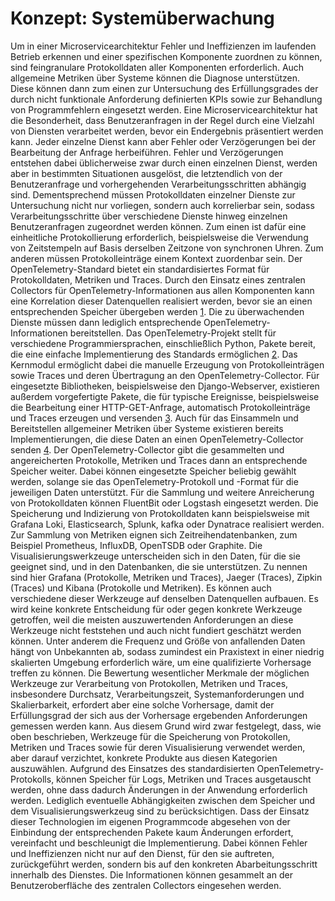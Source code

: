 # Konzept: Systemüberwachung
Um in einer Microservicearchitektur Fehler und Ineffizienzen im laufenden Betrieb erkennen und einer spezifischen Komponente zuordnen zu können, sind feingranulare Protokolldaten aller Komponenten erforderlich. Auch allgemeine Metriken über Systeme können die Diagnose unterstützen. Diese können dann zum einen zur Untersuchung des Erfüllungsgrades der durch nicht funktionale Anforderung definierten KPIs sowie zur Behandlung von Programmfehlern eingesetzt werden.
Eine Microservicearchitektur hat die Besonderheit, dass Benutzeranfragen in der Regel durch eine Vielzahl von Diensten verarbeitet werden, bevor ein Endergebnis präsentiert werden kann. Jeder einzelne Dienst kann aber Fehler oder Verzögerungen bei der Bearbeitung der Anfrage herbeiführen. Fehler und Verzögerungen entstehen dabei üblicherweise zwar durch einen einzelnen Dienst, werden aber in bestimmten Situationen ausgelöst, die letztendlich von der Benutzeranfrage und vorhergehenden Verarbeitungsschritten abhängig sind. Dementsprechend müssen Protokolldaten einzelner Dienste zur Untersuchung nicht nur vorliegen, sondern auch korrelierbar sein, sodass Verarbeitungsschritte über verschiedene Dienste hinweg einzelnen Benutzeranfragen zugeordnet werden können. Zum einen ist dafür eine einheitliche Protokollierung erforderlich, beispielsweise die Verwendung von Zeitstempeln auf Basis derselben Zeitzone von synchronen Uhren. Zum anderen müssen Protokolleinträge einem Kontext zuordenbar sein. Der OpenTelemetry-Standard bietet ein standardisiertes Format für Protokolldaten, Metriken und Traces. Durch den Einsatz eines zentralen Collectors für OpenTelemetry-Informationen aus allen Komponenten kann eine Korrelation dieser Datenquellen realisiert werden, bevor sie an einen entsprechenden Speicher übergeben werden [1].
Die zu überwachenden Dienste müssen dann lediglich entsprechende OpenTelemetry-Informationen bereitstellen. Das OpenTelemetry-Projekt stellt für verschiedene Programmiersprachen, einschließlich Python, Pakete bereit, die eine einfache Implementierung des Standards ermöglichen [2]. Das Kernmodul ermöglicht dabei die manuelle Erzeugung von Protokolleinträgen sowie Traces und deren Übertragung an den OpenTelemetry-Collector. Für eingesetzte Bibliotheken, beispielsweise den Django-Webserver, existieren außerdem vorgefertigte Pakete, die für typische Ereignisse, beispielsweise die Bearbeitung einer HTTP-GET-Anfrage, automatisch Protokolleinträge und Traces erzeugen und versenden [3]. Auch für das Einsammeln und Bereitstellen allgemeiner Metriken über Systeme existieren bereits Implementierungen, die diese Daten an einen OpenTelemetry-Collector senden [4].
Der OpenTelemetry-Collector gibt die gesammelten und angereicherten Protokolle, Metriken und Traces dann an entsprechende Speicher weiter. Dabei können eingesetzte Speicher beliebig gewählt werden, solange sie das OpenTelemetry-Protokoll und -Format für die jeweiligen Daten unterstützt. Für die Sammlung und weitere Anreicherung von Protokolldaten können FluentBit oder Logstash eingesetzt werden.  Die Speicherung und Indizierung von Protokolldaten kann beispielsweise mit Grafana Loki, Elasticsearch, Splunk, kafka oder Dynatrace realisiert werden. Zur Sammlung von Metriken eignen sich Zeitreihendatenbanken, zum Beispiel Prometheus, InfluxDB, OpenTSDB oder Graphite. Die Visualisierungswerkzeuge unterscheiden sich in den Daten, für die sie geeignet sind, und in den Datenbanken, die sie unterstützen. Zu nennen sind hier Grafana (Protokolle, Metriken und Traces), Jaeger (Traces), Zipkin (Traces) und Kibana (Protokolle und Metriken). Es können auch verschiedene dieser Werkzeuge auf denselben Datenquellen aufbauen.
Es wird keine konkrete Entscheidung für oder gegen konkrete Werkzeuge getroffen, weil die meisten auszuwertenden Anforderungen an diese Werkzeuge nicht feststehen und auch nicht fundiert geschätzt werden können. Unter anderem die Frequenz und Größe von anfallenden Daten hängt von Unbekannten ab, sodass zumindest ein Praxistext in einer niedrig skalierten Umgebung erforderlich wäre, um eine qualifizierte Vorhersage treffen zu können. Die Bewertung wesentlicher Merkmale der möglichen Werkzeuge zur Verarbeitung von Protokollen, Metriken und Traces, insbesondere Durchsatz, Verarbeitungszeit, Systemanforderungen und Skalierbarkeit, erfordert aber eine solche Vorhersage, damit der Erfüllungsgrad der sich aus der Vorhersage ergebenden Anforderungen gemessen werden kann. Aus diesem Grund wird zwar festgelegt, dass, wie oben beschrieben, Werkzeuge für die Speicherung von Protokollen, Metriken und Traces sowie für deren Visualisierung verwendet werden, aber darauf verzichtet, konkrete Produkte aus diesen Kategorien auszuwählen. Aufgrund des Einsatzes des standardisierten OpenTelemetry-Protokolls, können Speicher für Logs, Metriken und Traces ausgetauscht werden, ohne dass dadurch Änderungen in der Anwendung erforderlich werden. Lediglich eventuelle Abhängigkeiten zwischen dem Speicher und dem Visualisierungswerkzeug sind zu berücksichtigen.
Dass der Einsatz dieser Technologien im eigenen Programmcode abgesehen von der Einbindung der entsprechenden Pakete kaum Änderungen erfordert, vereinfacht und beschleunigt die Implementierung. Dabei können Fehler und Ineffizienzen nicht nur auf den Dienst, für den sie auftreten, zurückgeführt werden, sondern bis auf den konkreten Abarbeitungsschritt innerhalb des Dienstes. Die Informationen können gesammelt an der Benutzeroberfläche des zentralen Collectors eingesehen werden.

[1]: https://opentelemetry.io/docs/reference/specification/logs/ (Zuletzt abgerufen: 17.11.2022 15:30 Uhr)
[2]: https://opentelemetry.io/docs/instrumentation/python/ (Zuletzt abgerufen: 17.11.2022 15:30 Uhr)
[3]: https://opentelemetry-python.readthedocs.io/en/latest/examples/django/README.html (Zuletzt abgerufen: 17.11.2022 15:30 Uhr)
[4]: https://github.com/open-telemetry/opentelemetry-collector-contrib/blob/main/receiver/hostmetricsreceiver/README.md (Zuletzt abgerufen: 17.11.2022 15:30 Uhr)
